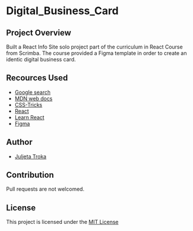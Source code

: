 # Digital_Business_Card

## Project Overview
Built a React Info Site solo project part of the curriculum in React Course from Scrimba. 
The course provided a Figma template in order to create an identic digital business card.

## Recources Used
  - [Google search](https://www.google.com/)
  - [MDN web docs](https://developer.mozilla.org/en-US/)
  - [CSS-Tricks](https://css-tricks.com/)
  - [React](https://legacy.reactjs.org/)
  - [Learn React](https://scrimba.com/learn/learnreact)
  - [Figma](https://www.figma.com/file/rE4Th8aZ4pqBqdMk8yTjWh/Digital-Business-Card-(Copy)?type=design&mode=dev)

## Author 
  - [Juljeta Troka](https://www.linkedin.com/in/juljetatroka/)

## Contribution 
Pull requests are not welcomed.

## License 
This project is licensed under the [MIT License](/LICENSE)
